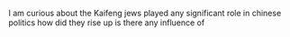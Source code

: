 I am curious about the Kaifeng jews played any significant role in chinese politics how did they rise up is there any influence of&#x20;